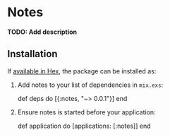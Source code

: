 # Notes

**TODO: Add description**

## Installation

If [available in Hex](https://hex.pm/docs/publish), the package can be installed as:

  1. Add notes to your list of dependencies in `mix.exs`:

        def deps do
          [{:notes, "~> 0.0.1"}]
        end

  2. Ensure notes is started before your application:

        def application do
          [applications: [:notes]]
        end
